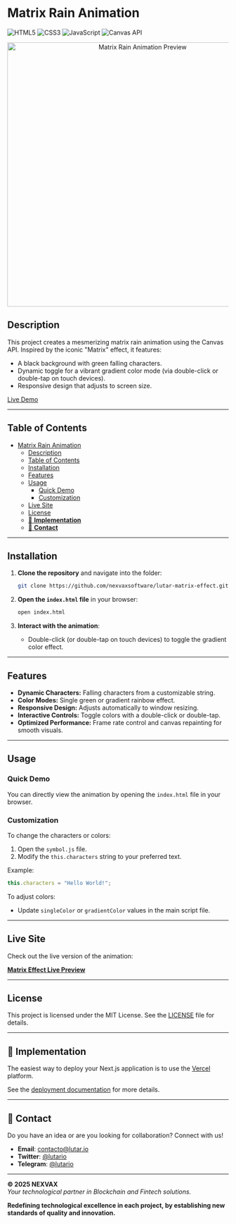 # Matrix Rain Animation

![HTML5](https://img.shields.io/badge/HTML5-%23E34F26.svg?style=flat&logo=html5&logoColor=white)
![CSS3](https://img.shields.io/badge/CSS3-%231572B6.svg?style=flat&logo=css3&logoColor=white)
![JavaScript](https://img.shields.io/badge/JavaScript-%23F7DF1E.svg?style=flat&logo=javascript&logoColor=black)
![Canvas API](https://img.shields.io/badge/Canvas%20API-%23000000.svg?style=flat&logo=canvas&logoColor=white)

<p align="center">
  <img src="https://res.cloudinary.com/deco31416/image/upload/v1735674633/Matrix-Animation_fiu0f5.png" alt="Matrix Rain Animation Preview" width="600">
</p>

## Description

This project creates a mesmerizing matrix rain animation using the Canvas API. Inspired by the iconic "Matrix" effect, it features:

- A black background with green falling characters.
- Dynamic toggle for a vibrant gradient color mode (via double-click or double-tap on touch devices).
- Responsive design that adjusts to screen size.

[Live Demo](https://lutar.io/)

---

## Table of Contents

- [Matrix Rain Animation](#matrix-rain-animation)
  - [Description](#description)
  - [Table of Contents](#table-of-contents)
  - [Installation](#installation)
  - [Features](#features)
  - [Usage](#usage)
    - [Quick Demo](#quick-demo)
    - [Customization](#customization)
  - [Live Site](#live-site)
  - [License](#license)
  - [🚀 **Implementation**](#-implementation)
  - [💬 **Contact**](#-contact)

---

## Installation

1. **Clone the repository** and navigate into the folder:
   ```bash
   git clone https://github.com/nexvaxsoftware/lutar-matrix-effect.git
   ```

2. **Open the `index.html` file** in your browser:
   ```bash
   open index.html
   ```

3. **Interact with the animation**:
   - Double-click (or double-tap on touch devices) to toggle the gradient color effect.

---

## Features

- **Dynamic Characters:** Falling characters from a customizable string.
- **Color Modes:** Single green or gradient rainbow effect.
- **Responsive Design:** Adjusts automatically to window resizing.
- **Interactive Controls:** Toggle colors with a double-click or double-tap.
- **Optimized Performance:** Frame rate control and canvas repainting for smooth visuals.

---

## Usage

### Quick Demo

You can directly view the animation by opening the `index.html` file in your browser.

### Customization

To change the characters or colors:
1. Open the `symbol.js` file.
2. Modify the `this.characters` string to your preferred text.

Example:
```javascript
this.characters = "Hello World!";
```

To adjust colors:
- Update `singleColor` or `gradientColor` values in the main script file.

---

## Live Site

Check out the live version of the animation:

[**Matrix Effect Live Preview**](https://lutar.io)

---

## License

This project is licensed under the MIT License. See the [LICENSE](LICENSE) file for details.

---

## 🚀 **Implementation**
The easiest way to deploy your Next.js application is to use the [Vercel](https://vercel.com/) platform.

See the [deployment documentation](https://nextjs.org/docs/deployment) for more details.

---

## 💬 **Contact**
Do you have an idea or are you looking for collaboration? Connect with us!
- **Email**: [contacto@lutar.io](mailto:contacto@lutar.io)  
- **Twitter**: [@lutario](https://twitter.com/lutario)  
- **Telegram**: [@lutario](https://t.me/lutario)

---

**© 2025 NEXVAX**  
_Your technological partner in Blockchain and Fintech solutions._

**Redefining technological excellence in each project, by establishing new standards of quality and innovation.**
